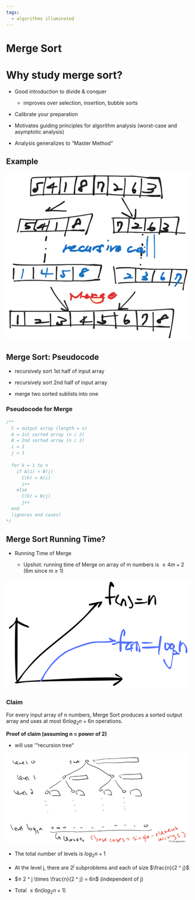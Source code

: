 ```yaml
---
tags:
  - algorithms illuminated
---
```


# Merge Sort

# Why study merge sort?

- Good introduction to divide & conquer

  - improves over selection, insertion, bubble sorts

- Calibrate your preparation

- Motivates guiding principles for algorithm analysis (worst-case and asymptotic analysis)

- Analysis generalizes to “Master Method“

## Example

![mergesort-anatomy](./mergesort-anatomy.png)

## Merge Sort: Pseudocode

- recursively sort 1st half of input array

- recursively sort 2nd half of input array

- merge two sorted sublists into one

### Pseudocode for Merge

```ts
/**
  C = output array (length = n)
  A = 1st sorted array (n / 2)
  B = 2nd sorted array (n / 2)
  i = 1
  j = 1

  for k = 1 to n
    if A(i) < B(j)
      C(k) = A(i)
      i++
    else 
      C(k) = B(j)
      j++
  end
  (ignores end cases)
*/
```

## Merge Sort Running Time?

- Running Time of Merge

  - Upshot: running time of Merge on array of m numbers is $≤ 4m + 2$ (6m since m ≥ 1)

![mergesort-running-time](./mergesort-running-time.png)

### Claim

For every input array of n numbers, Merge Sort produces a sorted output array and uses at most $6nlog_2n + 6n$ operations.

**Proof of claim (assuming n = power of 2)**

- will use '“recursion tree“

![mergesort-level](./mergesort-level.png)

- The total number of levels is $log_2n + 1$

- At the level j, there are $2 ^ j$ subproblems and each of size $\frac{n}{2 ^ j}$

- $≤ 2 ^ j \times \frac{n}{2 ^ j} = 6n$ (independent of j)

- Total $≤ 6n (log_2n + 1)$

